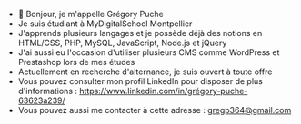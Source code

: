 - 👋 Bonjour, je m'appelle Grégory Puche
- Je suis étudiant à MyDigitalSchool Montpellier
- J'apprends plusieurs langages et je possède déjà des notions en HTML/CSS, PHP, MySQL, JavaScript, Node.js et jQuery
- J'ai aussi eu l'occasion d'utiliser plusieurs CMS comme WordPress et Prestashop lors de mes études
- Actuellement en recherche d'alternance, je suis ouvert à toute offre
- Vous pouvez consulter mon profil LinkedIn pour disposer de plus d'informations : https://www.linkedin.com/in/grégory-puche-63623a239/
- Vous pouvez aussi me contacter à cette adresse : gregp364@gmail.com

<!---
Gregory-PUCHE/Gregory-PUCHE is a ✨ special ✨ repository because its `README.md` (this file) appears on your GitHub profile.
You can click the Preview link to take a look at your changes.
--->
